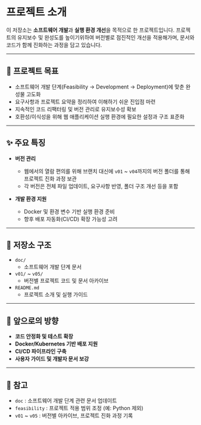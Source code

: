 # 프로젝트 소개

이 저장소는 **소프트웨어 개발**과 **실행 환경 개선**을 목적으로 한 프로젝트입니다.
프로젝트의 유지보수 및 완성도를 높이기위하여 버전별로 점진적인 개선을 적용해가며, 문서와 코드가 함께 진화하는 과정을 담고 있습니다.

---

## 🎯 프로젝트 목표

- 소프트웨어 개발 단계(Feasibility → Development → Deployment)에 맞춘 완성물 고도화
- 요구사항과 프로젝트 요약을 정리하여 이해하기 쉬운 진입점 마련 
- 지속적인 코드 리팩터링 및 버전 관리로 유지보수성 확보
- 호환성/이식성을 위해 웹 애플리케이션 실행 환경에 필요한 설정과 구조 표준화

---

## ✨ 주요 특징


- **버전 관리**  
  - 웹에서의 열람 편의를 위해 브랜치 대신에 `v01` ~ `v04`까지의 버전 폴더를 통해 프로젝트 진화 과정 보관  
  - 각 버전은 전체 파일 업데이트, 요구사항 반영, 폴더 구조 개선 등을 포함  

- **개발 환경 지원**  
  - Docker 및 환경 변수 기반 실행 환경 준비  
  - 향후 배포 자동화(CI/CD) 확장 가능성 고려  

---

## 📂 저장소 구조

- `doc/`  
  - 소프트웨어 개발 단계 문서  
- `v01/` ~ `v05/`  
  - 버전별 프로젝트 코드 및 문서 아카이브  
- `README.md`  
  - 프로젝트 소개 및 실행 가이드

---

## 🔭 앞으로의 방향

- **코드 안정화 및 테스트 확장**  
- **Docker/Kubernetes 기반 배포 지원**  
- **CI/CD 파이프라인 구축**  
- **사용자 가이드 및 개발자 문서 보강**  

---

## 📝 참고

- `doc` : 소프트웨어 개발 단계 관련 문서 업데이트  
- `feasibility` : 프로젝트 적용 범위 조정 (예: Python 제외)  
- `v01` ~ `v05` : 버전별 아카이브, 프로젝트 진화 과정 기록

